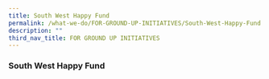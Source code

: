 ```yaml
---
title: South West Happy Fund
permalink: /what-we-do/FOR-GROUND-UP-INITIATIVES/South-West-Happy-Fund
description: ""
third_nav_title: FOR GROUND UP INITIATIVES
---
```

### **South West Happy Fund**